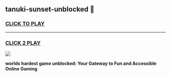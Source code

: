 
## tanuki-sunset-unblocked 👋
<h3>
<a href="https://premium.freeplayer.one?title=tanuki-sunset-unblocked&ref=14F">CLICK TO PLAY</a></h3>
<hr>

<h3>
<a href="https://premium.freeplayer.one?title=tanuki-sunset-unblocked&ref=14F">CLICK 2 PLAY</a>
  
</h3>

<a href="https://premium.freeplayer.one?title=tanuki-sunset-unblocked&ref=12F/"><img src="https://clearcache.store/games.png"></a>


**worlds hardest game unblocked: Your Gateway to Fun and Accessible Online Gaming**
